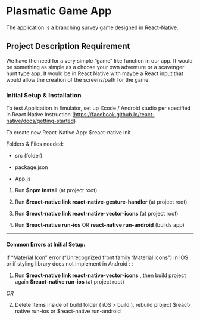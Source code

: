 # Plasmatic Game App
The application is a branching survey game designed in React-Native.

## Project Description Requirement

We have the need for a very simple “game” like function in our app. It would be something as simple as a choose your own adventure or a scavenger hunt type app. It would be in React Native with maybe a React input that would allow the creation of the screens/path for the game.

  

###  Initial Setup & Installation

To test Application in Emulator, set up Xcode / Android studio per specified in React Native Instruction (https://facebook.github.io/react-native/docs/getting-started)

  

To create new React-Native App: $react-native init <projectName>

  

Folders & Files needed:

  

- src (folder)

- package.json

- App.js

  

1. Run **$npm install** (at project root)

  

2. Run **$react-native link react-native-gesture-handler** (at project root)

  

3. Run **$react-native link react-native-vector-icons** (at project root)

  

4. Run **$react-native run-ios** OR **react-native run-android** (builds app)

  
  

******

#### Common Errors at Initial Setup:

If “Material Icon” error (“Unrecognized front family ‘Material Icons”) in IOS or if styling library does not implement in Android : :

1. Run **\$react-native link react-native-vector-icons** , then build project again **$react-native run-ios** (at project root)

*OR*

2. Delete Items inside of build folder ( iOS > build ), rebuild project $react-native run-ios or $react-native run-android